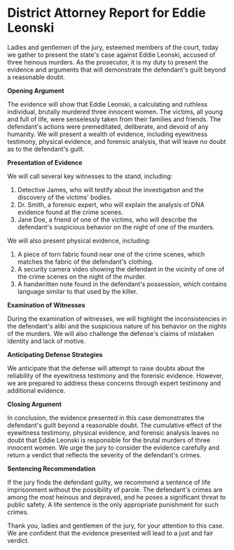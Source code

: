 # District Attorney Report for Eddie Leonski

Ladies and gentlemen of the jury, esteemed members of the court, today we gather to present the state's case against Eddie Leonski, accused of three heinous murders. As the prosecutor, it is my duty to present the evidence and arguments that will demonstrate the defendant's guilt beyond a reasonable doubt.

**Opening Argument**

The evidence will show that Eddie Leonski, a calculating and ruthless individual, brutally murdered three innocent women. The victims, all young and full of life, were senselessly taken from their families and friends. The defendant's actions were premeditated, deliberate, and devoid of any humanity. We will present a wealth of evidence, including eyewitness testimony, physical evidence, and forensic analysis, that will leave no doubt as to the defendant's guilt.

**Presentation of Evidence**

We will call several key witnesses to the stand, including:

1. Detective James, who will testify about the investigation and the discovery of the victims' bodies.
2. Dr. Smith, a forensic expert, who will explain the analysis of DNA evidence found at the crime scenes.
3. Jane Doe, a friend of one of the victims, who will describe the defendant's suspicious behavior on the night of one of the murders.

We will also present physical evidence, including:

1. A piece of torn fabric found near one of the crime scenes, which matches the fabric of the defendant's clothing.
2. A security camera video showing the defendant in the vicinity of one of the crime scenes on the night of the murder.
3. A handwritten note found in the defendant's possession, which contains language similar to that used by the killer.

**Examination of Witnesses**

During the examination of witnesses, we will highlight the inconsistencies in the defendant's alibi and the suspicious nature of his behavior on the nights of the murders. We will also challenge the defense's claims of mistaken identity and lack of motive.

**Anticipating Defense Strategies**

We anticipate that the defense will attempt to raise doubts about the reliability of the eyewitness testimony and the forensic evidence. However, we are prepared to address these concerns through expert testimony and additional evidence.

**Closing Argument**

In conclusion, the evidence presented in this case demonstrates the defendant's guilt beyond a reasonable doubt. The cumulative effect of the eyewitness testimony, physical evidence, and forensic analysis leaves no doubt that Eddie Leonski is responsible for the brutal murders of three innocent women. We urge the jury to consider the evidence carefully and return a verdict that reflects the severity of the defendant's crimes.

**Sentencing Recommendation**

If the jury finds the defendant guilty, we recommend a sentence of life imprisonment without the possibility of parole. The defendant's crimes are among the most heinous and depraved, and he poses a significant threat to public safety. A life sentence is the only appropriate punishment for such crimes.

Thank you, ladies and gentlemen of the jury, for your attention to this case. We are confident that the evidence presented will lead to a just and fair verdict.